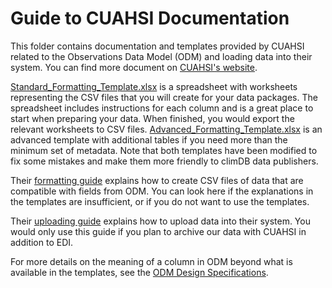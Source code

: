# Guide to CUAHSI Documentation

This folder contains documentation and templates provided by CUAHSI related to the Observations Data Model (ODM) and loading data into their system.  You can find more document on [CUAHSI's website](https://www.cuahsi.org/data-models/publication/).

[Standard_Formatting_Template.xlsx](Standard_Formatting_Template.xlsx) is a spreadsheet with worksheets representing the CSV files that you will create for your data packages. The spreadsheet includes instructions for each column and is a great place to start when preparing your data.  When finished, you would export the relevant worksheets to CSV files.  [Advanced_Formatting_Template.xlsx](Advanced_Formatting_Template.xlsx) is an advanced template with additional tables if you need more than the minimum set of metadata. Note that both templates have been modified to fix some mistakes and make them more friendly to climDB data publishers.

Their [formatting guide](CUAHSI_Formatting_Guide.pdf) explains how to create CSV files of data that are compatible with fields from ODM. You can look here if the explanations in the templates are insufficient, or if you do not want to use the templates.

Their [uploading guide](Standard_Uploading_Guide_1.pdf) explains how to upload data into their system.  You would only use this guide if you plan to archive our data with CUAHSI in addition to EDI.

For more details on the meaning of a column in ODM beyond what is available in the templates, see the [ODM Design Specifications](odm1.1designspecifications.pdf).
